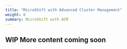 ```yaml
---
title: "MicroShift with Advanced Cluster Management"
weight: 8
summary: MicroShift with ACM
---
```


## WIP More content coming soon

